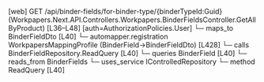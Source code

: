 [web] GET /api/binder-fields/for-binder-type/{binderTypeId:Guid}  (Workpapers.Next.API.Controllers.Workpapers.BinderFieldsController.GetAllByProduct)  [L36–L48] [auth=AuthorizationPolicies.User]
  └─ maps_to BinderFieldDto [L40]
    └─ automapper.registration WorkpapersMappingProfile (BinderField->BinderFieldDto) [L428]
  └─ calls BinderFieldRepository.ReadQuery [L40]
  └─ queries BinderField [L40]
    └─ reads_from BinderFields
  └─ uses_service IControlledRepository<BinderField>
    └─ method ReadQuery [L40]

